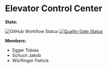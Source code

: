 # Elevator Control Center

**State:**

![GitHub Workflow Status](https://img.shields.io/github/workflow/status/fhhagenberg-sqe-esd-ws20/elevator-control-center-team-g/Java%20CI%20with%20Maven)
[![Quality Gate Status](https://sonarcloud.io/api/project_badges/measure?project=fhhagenberg-sqe-esd-ws20_elevator-control-center-team-g&metric=alert_status)](https://sonarcloud.io/dashboard?id=fhhagenberg-sqe-esd-ws20_elevator-control-center-team-g)

**Members:** 

- Egger Tobias
- Schuch Jakob
- Würflinger Patrick